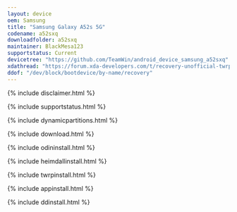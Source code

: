 ```yaml
---
layout: device
oem: Samsung
title: "Samsung Galaxy A52s 5G"
codename: a52sxq
downloadfolder: a52sxq
maintainer: BlackMesa123
supportstatus: Current
devicetree: "https://github.com/TeamWin/android_device_samsung_a52sxq"
xdathread: "https://forum.xda-developers.com/t/recovery-unofficial-twrp-3-6-2-1-for-galaxy-a52s-5g.4488419/"
ddof: "/dev/block/bootdevice/by-name/recovery"
---
```


{% include disclaimer.html %}

{% include supportstatus.html %}

{% include dynamicpartitions.html %}

{% include download.html %}

{% include odininstall.html %}

{% include heimdallinstall.html %}

{% include twrpinstall.html %}

{% include appinstall.html %}

{% include ddinstall.html %}
